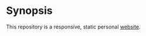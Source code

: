 # Synopsis
This repository is a responsive, static personal [website](https://www.farzanyaz.com "Live Version").
